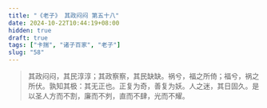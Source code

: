 ```yaml
---
title: "《老子》 其政闷闷 第五十八"
date: 2024-10-22T10:44:19+08:00
hidden: true
draft: true
tags: ["卡揣", "诸子百家", "老子"]
slug: "58"
---
```


> 其政闷闷，其民淳淳；其政察察，其民缺缺。祸兮，福之所倚；福兮，祸之所伏。孰知其极：其无正也。正复为奇，善复为妖。人之迷，其日固久。是以圣人方而不割，廉而不刿，直而不肆，光而不耀。